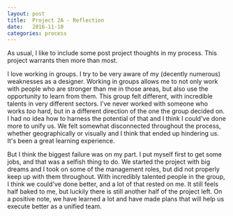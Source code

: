 ```yaml
---
layout: post
title:  Project 2A - Reflection
date:   2016-11-10
categories: process
---
```


As usual, I like to include some post project thoughts in my process. This project warrants then more than most.

I love working in groups. I try to be very aware of my (decently numerous) weaknesses as a designer. Working in groups allows me to not only work with people who are stronger than me in those areas, but also use the opportunity to learn from them. This group felt different, with incredible talents in very different sectors. I've never worked with someone who works _too_ hard, but in a different direction of the one the group decided on. I had no idea how to harness the potential of that and I think I could've done more to unify us. We felt somewhat disconnected throughout the process, whether geographically or visually and I think that ended up hindering us. It's been a great learning experience. 

But I think the biggest failure was on my part. I put myself first to get some jobs, and that was a selfish thing to do. We started the project with big dreams and I took on some of the management roles, but did not properly keep up with them throughout. With incredibly talented people in the group, I think we could've done better, and a lot of that rested on me. It still feels half baked to me, but luckily there is still another half of the project left. On a positive note, we have learned a lot and have made plans that will help us execute better as a unified team. 
